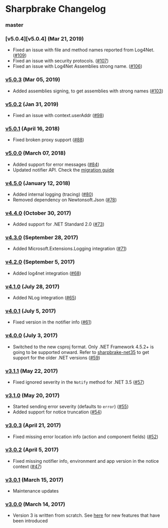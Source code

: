 Sharpbrake Changelog
====================

### master

### [v5.0.4][v5.0.4] (Mar 21, 2019)

* Fixed an issue with file and method names reported from Log4Net.
  ([#109](https://github.com/airbrake/sharpbrake/pull/109))
* Fixed an issue with security protocols.
  ([#107](https://github.com/airbrake/sharpbrake/pull/107))
* Fixed an issue with Log4Net Assemblies strong name.
  ([#106](https://github.com/airbrake/sharpbrake/pull/106))

### [v5.0.3][v5.0.3] (Mar 05, 2019)

* Added assemblies signing, to get assemblies with strong names
  ([#103](https://github.com/airbrake/sharpbrake/pull/103))

### [v5.0.2][v5.0.2] (Jan 31, 2019)

* Fixed an issue with context.userAddr
  ([#98](https://github.com/airbrake/sharpbrake/pull/98))

### [v5.0.1][v5.0.1] (April 16, 2018)

* Fixed broken proxy support
  ([#88](https://github.com/airbrake/sharpbrake/pull/88))

### [v5.0.0][v5.0.0] (March 07, 2018)

* Added support for error messages
  ([#84](https://github.com/airbrake/sharpbrake/pull/84))
* Updated notifier API. Check the [migration guide](docs/migration-guide-from-v4-to-v5.md)

### [v4.5.0][v4.5.0] (January 12, 2018)

* Added internal logging (tracing)
  ([#80](https://github.com/airbrake/sharpbrake/pull/80))
* Removed dependency on Newtonsoft.Json
  ([#78](https://github.com/airbrake/sharpbrake/pull/78))

### [v4.4.0][v4.4.0] (October 30, 2017)

* Added support for .NET Standard 2.0
  ([#73](https://github.com/airbrake/sharpbrake/pull/73))

### [v4.3.0][v4.3.0] (September 28, 2017)

* Added Microsoft.Extensions.Logging integration
  ([#71](https://github.com/airbrake/sharpbrake/pull/71))

### [v4.2.0][v4.2.0] (September 5, 2017)

* Added log4net integration
  ([#68](https://github.com/airbrake/sharpbrake/pull/68))

### [v4.1.0][v4.1.0] (July 28, 2017)

* Added NLog integration
  ([#65](https://github.com/airbrake/sharpbrake/pull/65))

### [v4.0.1][v4.0.1] (July 5, 2017)

* Fixed version in the notifier info
  ([#61](https://github.com/airbrake/sharpbrake/pull/61))

### [v4.0.0][v4.0.0] (July 3, 2017)

* Switched to the new csproj format. Only .NET Framework 4.5.2+
  is going to be supported onward. Refer to [sharpbrake-net35](https://github.com/airbrake/sharpbrake-net35)
  to get support for the older .NET versions
  ([#59](https://github.com/airbrake/sharpbrake/pull/59))

### [v3.1.1][v3.1.1] (May 22, 2017)

* Fixed ignored severity in the `Notify` method for .NET 3.5
  ([#57](https://github.com/airbrake/sharpbrake/pull/57))

### [v3.1.0][v3.1.0] (May 20, 2017)

* Started sending error severity (defaults to `error`)
  ([#55](https://github.com/airbrake/sharpbrake/pull/55))
* Added support for notice truncation
  ([#54](https://github.com/airbrake/sharpbrake/pull/54))

### [v3.0.3][v3.0.3] (April 21, 2017)

* Fixed missing error location info (action and component fields)
  ([#52](https://github.com/airbrake/sharpbrake/pull/52))

### [v3.0.2][v3.0.2] (April 5, 2017)

* Fixed missing notifier info, environment and app version
  in the notice context ([#47](https://github.com/airbrake/sharpbrake/pull/47))

### [v3.0.1][v3.0.1] (March 15, 2017)

* Maintenance updates

### [v3.0.0][v3.0.0] (March 14, 2017)

* Version 3 is written from scratch. See [here](https://github.com/airbrake/sharpbrake#key-features)
  for new features that have been introduced

[v3.0.0]: https://github.com/airbrake/sharpbrake/releases/tag/v3.0.0
[v3.0.1]: https://github.com/airbrake/sharpbrake/releases/tag/v3.0.1
[v3.0.2]: https://github.com/airbrake/sharpbrake/releases/tag/v3.0.2
[v3.0.3]: https://github.com/airbrake/sharpbrake/releases/tag/v3.0.3
[v3.1.0]: https://github.com/airbrake/sharpbrake/releases/tag/v3.1.0
[v3.1.1]: https://github.com/airbrake/sharpbrake/releases/tag/v3.1.1
[v4.0.0]: https://github.com/airbrake/sharpbrake/releases/tag/v4.0.0
[v4.0.1]: https://github.com/airbrake/sharpbrake/releases/tag/v4.0.1
[v4.1.0]: https://github.com/airbrake/sharpbrake/releases/tag/v4.1.0
[v4.2.0]: https://github.com/airbrake/sharpbrake/releases/tag/v4.2.0
[v4.3.0]: https://github.com/airbrake/sharpbrake/releases/tag/v4.3.0
[v4.4.0]: https://github.com/airbrake/sharpbrake/releases/tag/v4.4.0
[v4.5.0]: https://github.com/airbrake/sharpbrake/releases/tag/v4.5.0
[v5.0.0]: https://github.com/airbrake/sharpbrake/releases/tag/v5.0.0
[v5.0.1]: https://github.com/airbrake/sharpbrake/releases/tag/v5.0.1
[v5.0.2]: https://github.com/airbrake/sharpbrake/releases/tag/v5.0.2
[v5.0.3]: https://github.com/airbrake/sharpbrake/releases/tag/v5.0.3
